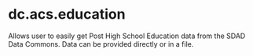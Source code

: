 # dc.acs.education

Allows user to easily get Post High School Education data from the SDAD Data Commons.  Data can be provided directly or in a file.
